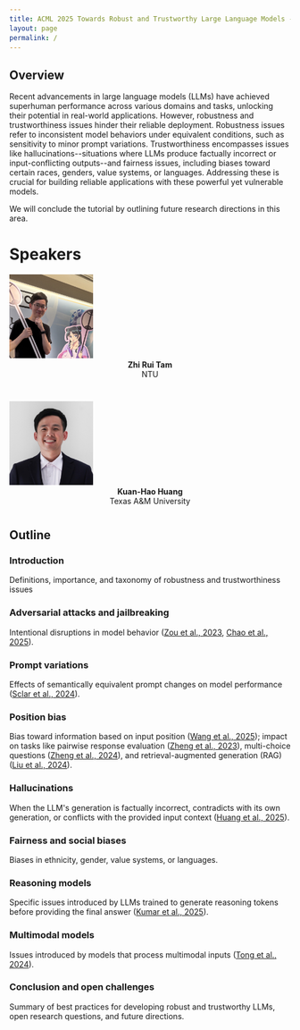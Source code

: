 ```yaml
---
title: ACML 2025 Towards Robust and Trustworthy Large Language Models - Issues and Mitigation Strategies 
layout: page
permalink: /
---
```


## Overview

Recent advancements in large language models (LLMs) have achieved superhuman performance across various domains and tasks, unlocking their potential in real-world applications.
However, robustness and trustworthiness issues hinder their reliable deployment.
Robustness issues refer to inconsistent model behaviors under equivalent conditions, such as sensitivity to minor prompt variations.
Trustworthiness encompasses issues like hallucinations--situations where LLMs produce factually incorrect or input-conflicting outputs--and fairness issues, including biases toward certain races, genders, value systems, or languages.
Addressing these is crucial for building reliable applications with these powerful yet vulnerable models.

We will conclude the tutorial by outlining future research directions in this area.

# Speakers

<div class="col-md-4">
    <div class="profile height150">
<!--         <div><a href=""><img class="avatar-img" width=150 src="images/he.png"> </a></div>
        <div style="margin-bottom:40px"><center><b> Cheng-Kuang Wu</b> <br> Appier </center></div> -->
    </div>
</div>
<div class="col-md-4">
    <div class="profile height150">
        <div><a href="https://theblackcat102.github.io/"><img class="avatar-img" width=150 src="images/zhiruitam.jpeg"></a></div>
        <div style="margin-bottom:40px"><center><b>Zhi Rui Tam</b><br> NTU</center></div>
    </div>
</div>

<div class="col-md-4">
    <div class="profile height150">
        <div><a href="https://khhuang.me/"><img class="avatar-img" width=150 src="images/kuanhaohuang.jpg"></a></div>
        <div style="margin-bottom:40px"><center><b>Kuan-Hao Huang</b><br> Texas A&M University</center></div>
    </div>
</div>

## Outline


### Introduction
Definitions, importance, and taxonomy of robustness and trustworthiness issues

### Adversarial attacks and jailbreaking
Intentional disruptions in model behavior ([Zou et al., 2023](https://arxiv.org/abs/2307.15043), [Chao et al., 2025](https://doi.org/10.1109/SaTML59370.2025.00008)).

### Prompt variations
Effects of semantically equivalent prompt changes on model performance ([Sclar et al., 2024](https://openreview.net/forum?id=RIu5lyNXjT)).

### Position bias
Bias toward information based on input position ([Wang et al., 2025](https://openreview.net/forum?id=8lBhNdE2wb)); impact on tasks like pairwise response evaluation ([Zheng et al., 2023](https://arxiv.org/abs/2306.05685)), multi-choice questions ([Zheng et al., 2024](https://openreview.net/forum?id=shr9PXz7T0)), and retrieval-augmented generation (RAG) ([Liu et al., 2024](https://doi.org/10.1162/tacl_a_00638)).

### Hallucinations
When the LLM's generation is factually incorrect, contradicts with its own generation, or conflicts with the provided input context ([Huang et al., 2025](https://doi.org/10.1145/3703155)).

### Fairness and social biases
Biases in ethnicity, gender, value systems, or languages.

### Reasoning models
Specific issues introduced by LLMs trained to generate reasoning tokens before providing the final answer ([Kumar et al., 2025](https://arxiv.org/abs/2502.02542)).

### Multimodal models
Issues introduced by models that process multimodal inputs ([Tong et al., 2024](https://openaccess.thecvf.com/content/CVPR2024/html/Tong_Eyes_Wide_Shut_Exploring_the_Visual_Shortcomings_of_Multimodal_LLMs_CVPR_2024_paper.html)).

### Conclusion and open challenges
Summary of best practices for developing robust and trustworthy LLMs, open research questions, and future directions.
